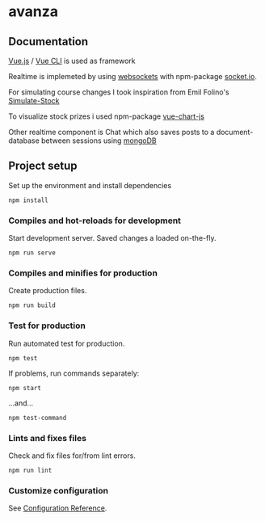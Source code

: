 
# avanza

## Documentation

[Vue.js](vuejs.org) / [Vue CLI](https://cli.vuejs.org/) is used as framework

Realtime is implemeted by using [websockets](https://en.wikipedia.org/wiki/WebSocket) with npm-package [socket.io](https://socket.io).

For simulating course changes I took inspiration from  Emil Folino's [Simulate-Stock](https://github.com/emilfolino/simulate-stock)

To visualize stock prizes i used npm-package [vue-chart-js](https://vue-chartjs.org/)

Other realtime component is Chat which also saves posts to a document-database between sessions using [mongoDB](https://www.mongodb.com/)


## Project setup

Set up the environment and install dependencies

```
npm install
```

### Compiles and hot-reloads for development

Start development server. Saved changes a loaded on-the-fly.

```
npm run serve
```

### Compiles and minifies for production

Create production files.

```
npm run build
```

### Test for production

Run automated test for production.

```
npm test
```

If problems, run commands separately:

```
npm start
```
...and...
```
npm test-command
```


### Lints and fixes files

Check and fix files for/from lint errors.

```
npm run lint
```

### Customize configuration
See [Configuration Reference](https://cli.vuejs.org/config/).
